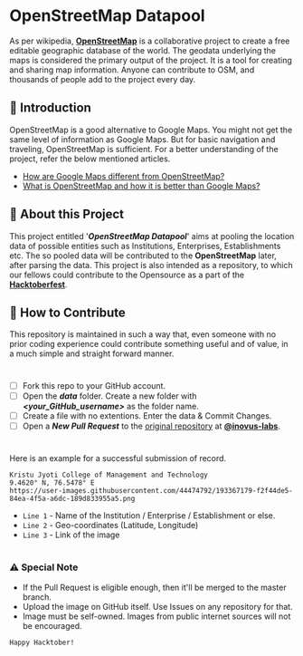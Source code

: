 # OpenStreetMap Datapool

As per wikipedia, [**OpenStreetMap**](https://www.openstreetmap.org/) is a collaborative project to create a free editable geographic database of the world. The geodata underlying the maps is considered the primary output of the project. It is a tool for creating and sharing map information. Anyone can contribute to OSM, and thousands of people add to the project every day.

## 🌟 Introduction
OpenStreetMap is a good alternative to Google Maps. You might not get the same level of information as Google Maps. But for basic navigation and traveling, OpenStreetMap is sufficient. For a better understanding of the project, refer the below mentioned articles.

- [How are Google Maps different from OpenStreetMap?](https://medium.com/@thegeospatialnews/how-are-google-maps-different-from-openstreetmap-bc65f704cdab)
- [What is OpenStreetMap and how it is better than Google Maps?](https://www.geoapify.com/what-is-openstreetmap-and-how-it-is-better-than-google-maps)


## 🌟 About this Project
This project entitled '***OpenStreetMap Datapool***' aims at pooling the location data of possible entities such as Institutions, Enterprises, Establishments etc. The so pooled data will be contributed to the **OpenStreetMap** later, after parsing the data. This project is also intended as a repository, to which our fellows could contribute to the Opensource as a part of the [**Hacktoberfest**](https://hacktoberfest.com/).


## 🌟 How to Contribute
This repository is maintained in such a way that, even someone with no prior coding experience could contribute something useful and of value, in a much simple and straight forward manner.
#
- [ ] Fork this repo to your GitHub account.
- [ ] Open the ***data*** folder. Create a new folder with ***<your_GitHub_username>*** as the folder name.
- [ ] Create a file with no extentions. Enter the data & Commit Changes.
- [ ] Open a ***New Pull Request*** to the [original repository](https://github.com/inovus-labs/osm-datapool) at [**@inovus-labs**](https://github.com/inovus-labs).
#

Here is an example for a successful submission of record.
```
Kristu Jyoti College of Management and Technology
9.4620° N, 76.5478° E
https://user-images.githubusercontent.com/44474792/193367179-f2f44de5-84ea-4f5a-a6dc-189d833955a5.png
```
- `Line 1` - Name of the Institution / Enterprise / Establishment or else.
- `Line 2` - Geo-coordinates (Latitude, Longitude)
- `Line 3` - Link of the image

#
### ⚠️ Special Note
- If the Pull Request is eligible enough, then it'll be merged to the master branch.
- Upload the image on GitHub itself. Use Issues on any repository for that.
- Image must be self-owned. Images from public internet sources will not be encouraged.

`Happy Hacktober!`
